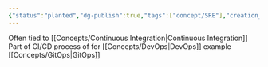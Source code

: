 ```yaml
---
{"status":"planted","dg-publish":true,"tags":["concept/SRE"],"creation_date":"2024-05-02 17:14","permalink":"/concepts/continuous-deployment/","dgPassFrontmatter":true}
---
```


Often tied to [[Concepts/Continuous Integration\|Continuous Integration]]
Part of CI/CD process of for [[Concepts/DevOps\|DevOps]] example [[Concepts/GitOps\|GitOps]]